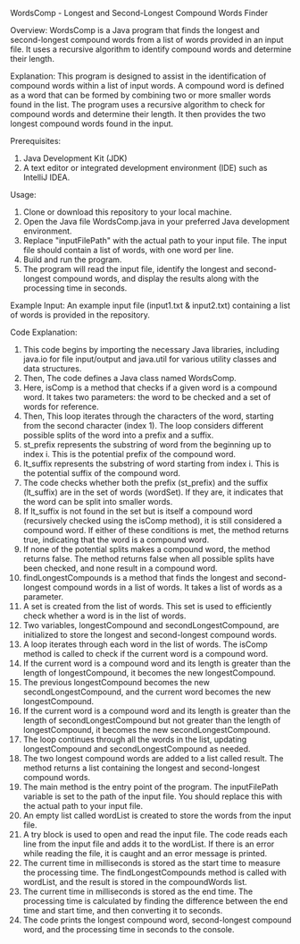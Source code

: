 WordsComp - Longest and Second-Longest Compound Words Finder

Overview:
WordsComp is a Java program that finds the longest and second-longest compound words from a list of words provided in an input file. It uses a recursive algorithm to identify compound words and determine their length.

Explanation:
This program is designed to assist in the identification of compound words within a list of input words. A compound word is defined as a word that can be formed by combining two or more smaller words found in the list. The program uses a recursive algorithm to check for compound words and determine their length. It then provides the two longest compound words found in the input.

Prerequisites:
1) Java Development Kit (JDK)
2) A text editor or integrated development environment (IDE) such as IntelliJ IDEA.

Usage:
1) Clone or download this repository to your local machine. 
2) Open the Java file WordsComp.java in your preferred Java development environment. 
3) Replace "inputFilePath" with the actual path to your input file. The input file should contain a list of words, with one word per line. 
4) Build and run the program. 
5) The program will read the input file, identify the longest and second-longest compound words, and display the results along with the processing time in seconds.

Example Input:
An example input file (input1.txt & input2.txt) containing a list of words is provided in the repository.

Code Explanation:
1) This code begins by importing the necessary Java libraries, including java.io for file input/output and java.util for various utility classes and data structures. 
2) Then, The code defines a Java class named WordsComp.
3) Here, isComp is a method that checks if a given word is a compound word. It takes two parameters: the word to be checked and a set of words for reference.
4) Then, This loop iterates through the characters of the word, starting from the second character (index 1). The loop considers different possible splits of the word into a prefix and a suffix.
5) st_prefix represents the substring of word from the beginning up to index i. This is the potential prefix of the compound word.
6) lt_suffix represents the substring of word starting from index i. This is the potential suffix of the compound word.
7) The code checks whether both the prefix (st_prefix) and the suffix (lt_suffix) are in the set of words (wordSet). If they are, it indicates that the word can be split into smaller words. 
8) If lt_suffix is not found in the set but is itself a compound word (recursively checked using the isComp method), it is still considered a compound word. If either of these conditions is met, the method returns true, indicating that the word is a compound word.
9) If none of the potential splits makes a compound word, the method returns false. The method returns false when all possible splits have been checked, and none result in a compound word.
10) findLongestCompounds is a method that finds the longest and second-longest compound words in a list of words. It takes a list of words as a parameter.
11) A set is created from the list of words. This set is used to efficiently check whether a word is in the list of words.
12) Two variables, longestCompound and secondLongestCompound, are initialized to store the longest and second-longest compound words.
13) A loop iterates through each word in the list of words. The isComp method is called to check if the current word is a compound word.
14) If the current word is a compound word and its length is greater than the length of longestCompound, it becomes the new longestCompound.
15) The previous longestCompound becomes the new secondLongestCompound, and the current word becomes the new longestCompound.
16) If the current word is a compound word and its length is greater than the length of secondLongestCompound but not greater than the length of longestCompound, it becomes the new secondLongestCompound.
17) The loop continues through all the words in the list, updating longestCompound and secondLongestCompound as needed.
18) The two longest compound words are added to a list called result. The method returns a list containing the longest and second-longest compound words.
19) The main method is the entry point of the program. The inputFilePath variable is set to the path of the input file. You should replace this with the actual path to your input file.
20) An empty list called wordList is created to store the words from the input file. 
21) A try block is used to open and read the input file. The code reads each line from the input file and adds it to the wordList. If there is an error while reading the file, it is caught and an error message is printed.
22) The current time in milliseconds is stored as the start time to measure the processing time. The findLongestCompounds method is called with wordList, and the result is stored in the compoundWords list.
23) The current time in milliseconds is stored as the end time. The processing time is calculated by finding the difference between the end time and start time, and then converting it to seconds.
24) The code prints the longest compound word, second-longest compound word, and the processing time in seconds to the console.
